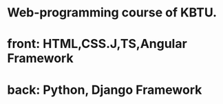 # Web-programming course of KBTU.
# front:  HTML,CSS.J,TS,Angular Framework
# back: Python, Django Framework
